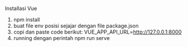 Installasi Vue 

1. npm install
2. buat file env posisi sejajar dengan file package.json
3. copi dan paste code berikut: VUE_APP_API_URL=http://127.0.0.1:8000
4. running dengan perintah npm run serve
